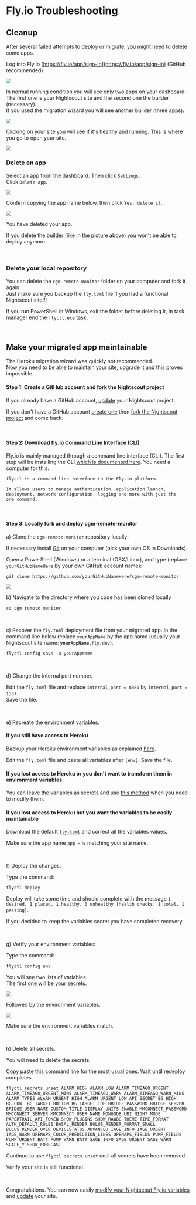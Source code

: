 # Fly.io Troubleshooting

## Cleanup

After several failed attempts to deploy or migrate, you might need to delete some apps.

Log into Fly.io [https://fly.io/app/sign-in](https://fly.io/app/sign-in) (GitHub recommended)

<img src="../../vendors/fly.io/img/FlyIO00.png" style="zoom:80%;" />

In normal running condition you will see only two apps on your dashboard:  
The first one is your Nightscout site and the second one the builder (necessary).  
If you used the migration wizard you will see another builder (three apps).

<img src="../../vendors/fly.io/img/FlyT01.png" style="zoom:80%;" />

</br>

Clicking on your site you will see if it's healthy and running. This is where you go to open your site.

<img src="../../vendors/fly.io/img/FlyT01.png" style="zoom:80%;" />

</br>

### Delete an app

Select an app from the dashboard. Then click `Settings`.  
Click `Delete app`.

<img src="../../vendors/fly.io/img/FlyT03.png" style="zoom:80%;" />

Confirm copying the app name below, then click `Yes, delete it`.

<img src="../../vendors/fly.io/img/FlyT04.png" style="zoom:80%;" />

You have deleted your app.

If you delete the builder (like in the picture above) you won't be able to deploy anymore.

</br>

### Delete your local repository

You can delete the `cgm-remote-monitor` folder on your computer and fork it again.  
Just make sure you backup the `fly.toml` file if you had a functional Nightscout site!!!

If you run PowerShell in Windows, exit the folder before deleting it, in task manager end the `flyctl.exe` task. 

</br>

## Make your migrated app maintainable

The Heroku migration wizard was quickly not recommended.  
Now you need to be able to maintain your site, upgrade it and this proves impossible.

#### Step 1: Create a GitHub account and fork the Nightscout project

If you already have a GitHub account, [update](../../../nightscout/github/#update-your-nightscout-fork) your Nightscout project.

If you don't have a GitHub account [create one](../../../nightscout/github/#create-a-github-account) then [fork the Nightscout project](../../../nightscout/github/#fork-the-nightscout-project) and come back.

</br>

#### Step 2: Download fly.io Command Line Interface (CLI)

Fly.io is mainly managed through a command line interface (CLI). The first step will be installing the CLI [which is documented here](https://fly.io/docs/flyctl/installing/). You need a computer for this.

```
flyctl is a command line interface to the Fly.io platform.

It allows users to manage authentication, application launch,
deployment, network configuration, logging and more with just the
one command.
```

</br>

#### Step 3: Locally fork and deploy cgm-remote-monitor

a) Clone the `cgm-remote-monitor` repository locally:

If necessary install [Git](https://git-scm.com/downloads) on your computer (pick your own OS in Downloads).

Open a PowerShell (Windows) or a terminal (OSX/Linux), and type (replace `yourGitHubNameHere` by your own GitHub account name):

```
git clone https://github.com/yourGitHubNameHere/cgm-remote-monitor
```

<img src="../../vendors/fly.io/img/FlyIO01.png" style="zoom:80%;" />

</br>

b) Navigate to the directory where you code has been cloned locally

```
cd cgm-remote-monitor
```

</br>

c) Recover the `fly.toml` deployment file from your migrated app. In the command line below replace `yourAppName` by the app name (usually your Nightscout site name: **`yourAppName`**`.fly.dev`).

```
flyctl config save -a yourAppName
```

</br>

d) Change the internal port number.

Edit the `fly.toml` file and replace `internal_port = 8080` by `internal_port = 1337`.  
Save the file.

</br>

e) Recreate the environment variables.

#### If you still have access to Heroku

Backup your Heroku environment variables as explained [here](../heroku/#method-2-export).

Edit the `fly.toml` file and paste all variables after `[env]`. Save the file.

#### If you lost access to Heroku or you don't want to transform them in environment variables

You can leave the variables as secrets and use [this method](../../vendors/fly.io/new_user/#secrets) when you need to modify them.

#### If you lost access to Heroku but you want the variables to be easily maintainable

Download the default [`fly.toml`](fly.toml) and correct all the variables values.

Make sure the app name `app =`  is matching your site name.

</br>

f) Deploy the changes.

Type the command:

```
flyctl deploy
```

Deploy will take some time and should complete with the message `1 desired, 1 placed, 1 healthy, 0 unhealthy [health checks: 1 total, 1 passing]`.

If you decided to keep the variables secret you have completed recovery.

</br>

g) Verify your environment variables:

Type the command:

```
flyctl config env
```

You will see two lists of variables.  
The first one will be your secrets.

<img src="../../vendors/fly.io/img/FlyT05.png" style="zoom:80%;" />

Followed by the environment variables.

<img src="../../vendors/fly.io/img/FlyT06.png" style="zoom:80%;" />

Make sure the environment variables match.

</br>

h) Delete all secrets.

You will need to delete the secrets.

Copy paste this command line for the most usual ones. Wait until redeploy completes.

```
flyctl secrets unset ALARM_HIGH ALARM_LOW ALARM_TIMEAGO_URGENT ALARM_TIMEAGO_URGENT_MINS ALARM_TIMEAGO_WARN ALARM_TIMEAGO_WARN_MINS ALARM_TYPES ALARM_URGENT_HIGH ALARM_URGENT_LOW API_SECRET BG_HIGH BG_LOW  BG_TARGET_BOTTOM BG_TARGET_TOP BRIDGE_PASSWORD BRIDGE_SERVER BRIDGE_USER_NAME CUSTOM_TITLE DISPLAY_UNITS ENABLE MMCONNECT_PASSWORD MMCONNECT_SERVER MMCONNECT_USER_NAME MONGODB_URI NIGHT_MODE PAPERTRAIL_API_TOKEN SHOW_PLUGINS SHOW_RAWBG THEME TIME_FORMAT AUTH_DEFAULT_ROLES BASAL_RENDER BOLUS_RENDER_FORMAT_SMALL BOLUS_RENDER_OVER DEVICESTATUS_ADVANCED IAGE_INFO IAGE_URGENT IAGE_WARN OPENAPS_COLOR_PREDICTION_LINES OPENAPS_FIELDS PUMP_FIELDS PUMP_URGENT_BATT PUMP_WARN_BATT SAGE_INFO SAGE_URGENT SAGE_WARN SCALE_Y SHOW_FORECAST
```

Continue to use `flyctl secrets unset` until all secrets have been removed.

Verify your site is still functional.

</br>

Congratulations. You can now easily [modify your Nightscout Fly.io variables](../../vendors/fly.io/new_user/#env-variables) and [update](../../update/update) your site.
